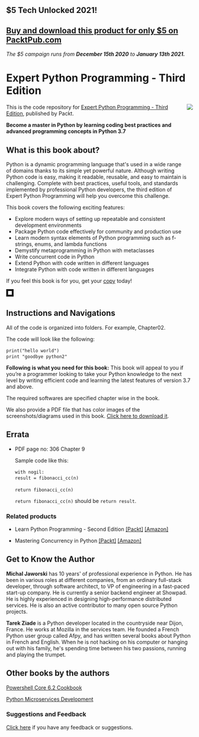 ## $5 Tech Unlocked 2021!
[Buy and download this product for only $5 on PacktPub.com](https://www.packtpub.com/)
-----
*The $5 campaign         runs from __December 15th 2020__ to __January 13th 2021.__*

# Expert Python Programming - Third Edition

<a href="https://www.packtpub.com/application-development/expert-python-programming-third-edition?utm_source=github&utm_medium=repository&utm_campaign=9781789808896 "><img src="https://www.packtpub.com/media/catalog/product/cache/e4d64343b1bc593f1c5348fe05efa4a6/b/1/b12437.png" height="256px" align="right"></a>

This is the code repository for [Expert Python Programming - Third Edition](https://www.packtpub.com/application-development/expert-python-programming-third-edition?utm_source=github&utm_medium=repository&utm_campaign=9781789808896), published by Packt.

**Become a master in Python by learning coding best practices and advanced programming concepts in Python 3.7**

## What is this book about?
Python is a dynamic programming language that's used in a wide range of domains thanks to its simple yet powerful nature. Although writing Python code is easy, making it readable, reusable, and easy to maintain is challenging. Complete with best practices, useful tools, and standards implemented by professional Python developers, the third edition of Expert Python Programming will help you overcome this challenge.

This book covers the following exciting features:
* Explore modern ways of setting up repeatable and consistent development environments 
* Package Python code effectively for community and production use 
* Learn modern syntax elements of Python programming such as f-strings, enums, and lambda functions 
* Demystify metaprogramming in Python with metaclasses 
* Write concurrent code in Python 
* Extend Python with code written in different languages 
* Integrate Python with code written in different languages 

If you feel this book is for you, get your [copy](https://www.amazon.com/dp/1789808898) today!

<a href="https://www.packtpub.com/?utm_source=github&utm_medium=banner&utm_campaign=GitHubBanner"><img src="https://raw.githubusercontent.com/PacktPublishing/GitHub/master/GitHub.png" 
alt="https://www.packtpub.com/" border="5" /></a>

## Instructions and Navigations
All of the code is organized into folders. For example, Chapter02.

The code will look like the following:
```
print("hello world")
print "goodbye python2"
```

**Following is what you need for this book:**
This book will appeal to you if you’re a programmer looking to take your Python knowledge to the next level by writing efficient code and learning the latest features of version 3.7 and above.

The required softwares are specified chapter wise in the book.

We also provide a PDF file that has color images of the screenshots/diagrams used in this book. [Click here to download it](https://www.packtpub.com/sites/default/files/downloads/9781789808896_ColorImages.pdf).

## Errata

* PDF page no: 306 Chapter 9

    Sample code like this:

    ```
    with nogil:
    result = fibonacci_cc(n)

    return fibonacci_cc(n)
    ```

    `return fibonacci_cc(n)` should be `return result`.

### Related products
* Learn Python Programming - Second Edition [[Packt]](https://www.packtpub.com/application-development/learn-python-programming-second-edition?utm_source=github&utm_medium=repository&utm_campaign=9781788996662) [[Amazon]](https://www.amazon.com/dp/1788996666)

* Mastering Concurrency in Python [[Packt]](https://www.packtpub.com/application-development/mastering-concurrency-python?utm_source=github&utm_medium=repository&utm_campaign=9781789343052) [[Amazon]](https://www.amazon.com/dp/B07GYLYNCR)

## Get to Know the Author
**Michal Jaworski**
has 10 years' of professional experience in Python. He has been in various
roles at different companies, from an ordinary full-stack developer, through software architect, to VP of engineering in a fast-paced start-up company. He is currently a senior backend engineer at Showpad. He is highly experienced in designing high-performance distributed services. He is also an active contributor to many open source Python projects.

**Tarek Ziade**
is a Python developer located in the countryside near Dijon, France. He works at Mozilla in the services team. He founded a French Python user group called Afpy, and has written several books about Python in French and English. When he is not hacking on his computer or hanging out with his family, he's spending time between his two passions, running and playing the trumpet.

## Other books by the authors
[Powershell Core 6.2 Cookbook](https://www.packtpub.com/networking-and-servers/powershell-core-62-cookbook?utm_source=github&utm_medium=repository&utm_campaign=9781789803303)

[Python Microservices Development](https://www.packtpub.com/web-development/python-microservices-development?utm_source=github&utm_medium=repository&utm_campaign=9781785881114)

### Suggestions and Feedback
[Click here](https://docs.google.com/forms/d/e/1FAIpQLSdy7dATC6QmEL81FIUuymZ0Wy9vH1jHkvpY57OiMeKGqib_Ow/viewform) if you have any feedback or suggestions.
